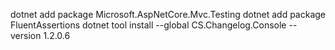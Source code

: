 dotnet add package Microsoft.AspNetCore.Mvc.Testing
dotnet add package FluentAssertions
dotnet tool install --global CS.Changelog.Console --version 1.2.0.6